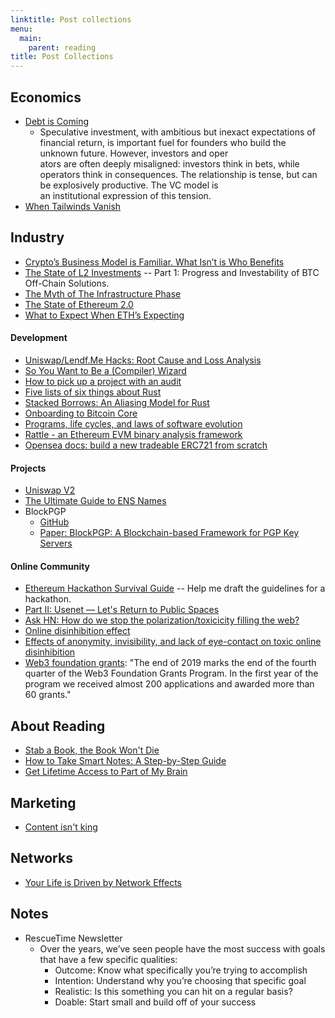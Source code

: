 ```yaml
---
linktitle: Post collections
menu:
  main:
    parent: reading
title: Post Collections
---
```


## Economics

- [Debt is Coming](https://alexdanco.com/2020/02/07/debt-is-coming/)
  - Speculative investment, with ambitious but inexact expectations of financial return, is important fuel for founders who build the unknown future. However, investors and oper\
ators are often deeply misaligned: investors think in bets, while operators think in consequences. The relationship is tense, but can be explosively productive. The VC model is \
an institutional expression of this tension.
- [When Tailwinds Vanish](https://luttig.substack.com/p/when-tailwinds-vanish)

## Industry

- [Crypto’s Business Model is Familiar. What Isn’t is Who Benefits](https://a16z.com/2020/04/08/crypto-network-effects/)
- [The State of L2 Investments](https://www.tokendaily.co/blog/the-state-of-l2-investments) -- Part 1: Progress and Investability of BTC Off-Chain Solutions.
- [The Myth of The Infrastructure Phase](https://www.usv.com/writing/2018/10/the-myth-of-the-infrastructure-phase/)
- [The State of Ethereum 2.0](https://docs.google.com/document/d/1PS0k9MaKPdPwEw3Uh9rq7USjq7LcSpT6ICQUXRij4YE/edit#heading=h.kdbgcss2wsc)
- [What to Expect When ETH’s Expecting](https://hackernoon.com/what-to-expect-when-eths-expecting-80cb4951afcd)

#### Development

- [Uniswap/Lendf.Me Hacks: Root Cause and Loss Analysis](https://medium.com/@peckshield/uniswap-lendf-me-hacks-root-cause-and-loss-analysis-50f3263dcc09)
- [So You Want to Be a (Compiler) Wizard](https://belkadan.com/blog/2016/05/So-You-Want-To-Be-A-Compiler-Wizard/#)
- [How to pick up a project with an audit](https://bluesock.org/~willkg/blog/dev/auditing_projects.html)
- [Five lists of six things about Rust](https://graydon2.dreamwidth.org/214016.html)
- [Stacked Borrows: An Aliasing Model for Rust](https://plv.mpi-sws.org/rustbelt/stacked-borrows/paper.pdf)
- [Onboarding to Bitcoin Core](https://medium.com/@amitiu/onboarding-to-bitcoin-core-7c1a83b20365)
- [Programs, life cycles, and laws of software evolution](https://blog.acolyer.org/2020/02/14/programs-life-cycles-laws/)
- [Rattle - an Ethereum EVM binary analysis framework](https://www.trailofbits.com/presentations/rattle/)
- [Opensea docs: build a new tradeable ERC721 from scratch](https://docs.opensea.io/docs)

#### Projects

- [Uniswap V2](https://uniswap.org/blog/uniswap-v2/)
- [The Ultimate Guide to ENS Names](https://medium.com/@eric.conner/the-ultimate-guide-to-ens-names-aa541586067a)
- BlockPGP
  - [GitHub](https://github.com/alyakubov/blockpgp)
  - [Paper: BlockPGP: A Blockchain-based Framework for PGP Key Servers](https://www.researchgate.net/publication/281144277_From_Pretty_Good_To_Great_Enhancing_PGP_using_Bitcoin_and_the_Blockchain)

#### Online Community

- [Ethereum Hackathon Survival Guide](https://media.consensys.net/ethereum-hackathon-survival-guide-aea1d65ba006) -- Help me draft the guidelines for a hackathon.
- [Part II: Usenet — Let's Return to Public Spaces](https://october.substack.com/p/part-ii-usenet-a-genuinely-public)
- [Ask HN: How do we stop the polarization/toxicicity filling the web?](https://news.ycombinator.com/item?id=22178292)
- [Online disinhibition effect](https://en.wikipedia.org/wiki/Online_disinhibition_effect)
- [Effects of anonymity, invisibility, and lack of eye-contact on toxic
online disinhibition](https://www.sci-hub.tw/10.1016/j.chb.2011.10.014)
- [Web3 foundation grants](https://medium.com/web3foundation/wrap-up-for-winter-with-our-wave-four-grant-recipients-52c27b831a6e): "The end of 2019 marks the end of the fourth quarter of the Web3 Foundation Grants Program. In the first year of the program we received almost 200 applications and awarded more than 60 grants."


## About Reading

- [Stab a Book, the Book Won't Die](https://craigmod.com/essays/media_accounting/)
- [How to Take Smart Notes: A Step-by-Step Guide](https://www.nateliason.com/blog/smart-notes)
- [Get Lifetime Access to Part of My Brain](https://www.nateliason.com/brain)

## Marketing

- [Content isn't king](https://www.ben-evans.com/benedictevans/2017/7/13/content-isnt-king)

## Networks

- [Your Life is Driven by Network Effects](https://www.nfx.com/post/your-life-network-effects)

## Notes

- RescueTime Newsletter
  - Over the years, we’ve seen people have the most success with goals that have a few specific qualities:
    - Outcome: Know what specifically you’re trying to accomplish
    - Intention: Understand why you’re choosing that specific goal
    - Realistic: Is this something you can hit on a regular basis?
    - Doable: Start small and build off of your success
